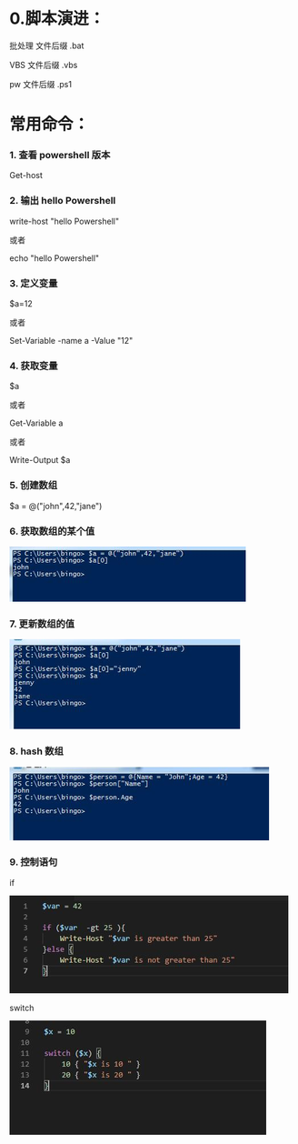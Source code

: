 # 0.脚本演进：

批处理  文件后缀 .bat

VBS    文件后缀 .vbs

pw     文件后缀 .ps1

# 常用命令：

### 1. 查看 powershell 版本

Get-host 

### 2.  输出 hello Powershell

write-host "hello Powershell"

或者

echo "hello Powershell"

### 3. 定义变量

$a=12

或者

Set-Variable -name a -Value "12"

### 4. 获取变量

$a

或者

Get-Variable a

或者

Write-Output $a

### 5. 创建数组

 $a = @("john",42,"jane")
 
### 6. 获取数组的某个值

![image](./static/group01.jpg)

### 7. 更新数组的值

![image](./static/group02.jpg)

### 8. hash 数组

![image](./static/hash.jpg)

### 9. 控制语句

if

![image](./static/control-if.jpg)

switch

![image](./static/control-switch.jpg)
